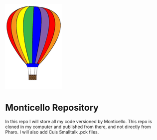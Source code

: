 ![balloon](/images/balloon.png)

# Monticello Repository

In this repo I will store all my code versioned by Monticello. This repo is cloned in my computer and published from there, and not directly from Pharo.
I will also add Cuis Smalltalk .pck files.

